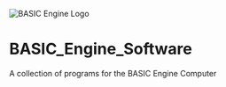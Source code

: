![BASIC Engine Logo](https://github.com/JamesCWhite/BASIC_Engine_Software/blob/master/pictures/BE.jpeg?raw=true)
# BASIC_Engine_Software
A collection of programs for the BASIC Engine Computer

